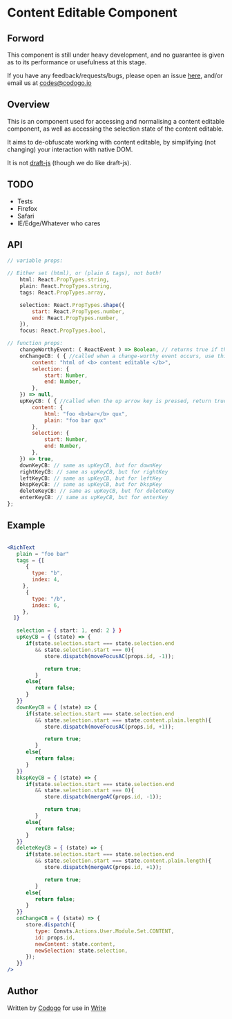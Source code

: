 # Content Editable Component

## Forword

This component is still under heavy development, and no guarantee is given as to its performance or usefulness at this stage.

If you have any feedback/requests/bugs, please open an issue [here](https://bitbucket.org/codogo/content-editable-component/issues?status=new&status=open), and/or email us at [codes@codogo.io](codes@codogo.io)

## Overview

This is an component used for accessing and normalising a content editable component, as well as accessing the selection state of the content editable.

It aims to de-obfuscate working with content editable, by simplifying (not changing) your interaction with native DOM.

It is not [draft-js](https://facebook.github.io/draft-js/) (though we do like draft-js).

## TODO

+ Tests
+ Firefox
+ Safari
+ IE/Edge/Whatever who cares

## API

``` js
// variable props:

// Either set (html), or (plain & tags), not both!
	html: React.PropTypes.string,
	plain: React.PropTypes.string,
	tags: React.PropTypes.array,

	selection: React.PropTypes.shape({
		start: React.PropTypes.number,
		end: React.PropTypes.number,
	}),
	focus: React.PropTypes.bool,

// function props:
	changeWorthyEvent: ( ReactEvent ) => Boolean, // returns true if the given event should trigger `onChangeCB` (default is used if not provided)
	onChangeCB: ( { //called when a change-worthy event occurs, use this to fire an event to your store.
		content: "html of <b> content editable </b>",
		selection: {
			start: Number,
			end: Number,
		},
	}) => null,
	upKeyCB: ( { //called when the up arrow key is pressed, return true to prevent even propagation, return false to allow even propagation
		content: {
			html: "foo <b>bar</b> qux",
			plain: "foo bar qux"
		},
		selection: {
			start: Number,
			end: Number,
		},
	}) => true,
	downKeyCB: // same as upKeyCB, but for downKey
	rightKeyCB: // same as upKeyCB, but for rightKey
	leftKeyCB: // same as upKeyCB, but for leftKey
	bkspKeyCB: // same as upKeyCB, but for bkspKey
	deleteKeyCB: // same as upKeyCB, but for deleteKey
	enterKeyCB: // same as upKeyCB, but for enterKey
};

```

## Example

``` jsx

<RichText
   plain = "foo bar"
   tags = {[
      {
        type: "b",
        index: 4,
     },
      {
        type: "/b",
        index: 6,
     },
  ]}

   selection = { start: 1, end: 2 } } 
   upKeyCB = { (state) => {
      if(state.selection.start === state.selection.end
         && state.selection.start === 0){
            store.dispatch(moveFocusAC(props.id, -1));

            return true;
         }
      else{
         return false;
      }
   }}
   downKeyCB = { (state) => {
      if(state.selection.start === state.selection.end
         && state.selection.start === state.content.plain.length){
            store.dispatch(moveFocusAC(props.id, +1));

            return true;
         }
      else{
         return false;
      }
   }}
   bkspKeyCB = { (state) => {
      if(state.selection.start === state.selection.end
         && state.selection.start === 0){
            store.dispatch(mergeAC(props.id, -1));

            return true;
         }
      else{
         return false;
      }
   }}
   deleteKeyCB = { (state) => {
      if(state.selection.start === state.selection.end
         && state.selection.start === state.content.plain.length){
            store.dispatch(mergeAC(props.id, +1));

            return true;
         }
      else{
         return false;
      }
   }}
   onChangeCB = { (state) => {
      store.dispatch({
         type: Consts.Actions.User.Module.Set.CONTENT,
         id: props.id,
         newContent: state.content,
         newSelection: state.selection,
      });
   }}
/>

```

## Author

Written by [Codogo](https://codogo.io) for use in [Write](https://write.codogo.io)
